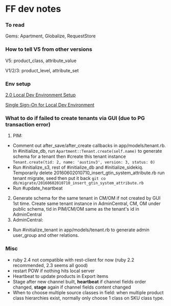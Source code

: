 # FF dev notes

### To read

Gems: Apartment, Globalize, RequestStore

### How to tell V5 from other versions

V5: product_class, attribute_value

V1/2/3: product_level, attribute_set

### Env setup

[2.0 Local Dev Environment Setup](https://fusionfactory.atlassian.net/wiki/spaces/CC/pages/14745663/2.0+Local+Dev+Environment+Setup)

[Single Sign-On for Local Dev Environment](https://fusionfactory.atlassian.net/wiki/spaces/CC/pages/3571785/Single+Sign-On+for+Local+Dev+Environment)

### What to do if failed to create tenants via GUI (due to PG transaction error)

1. PIM: 
  * Comment out after_save/after_create callbacks in app/models/tenant.rb. In #initialize_db, run `Apartment::Tenant.create(self.name)` to generate schema for a tenant then #create this tenant instance
  `Tenant.create(tid: 2, name: 'austinv3', version: 3, status: 0)`
  * Run #initialize_s3, rest of #initialize_db and #initialize_sidekiq. Temporarily delete 20160602010710_insert_gtin_system_attribute.rb run tenant migrate, seed then put it back
  `git co db/migrate/20160602010710_insert_gtin_system_attribute.rb`
  * Run #update_heartbeat
2. Generate schema for the same tenant in CM/OM if not created by GUI 1st time. Create same tenant instance in AdminCentral, CM, OM under public schema, tid in PIM/CM/OM same as the tenant's id in AdminCentral
3. AdminCentral:
  * Run #initialize_tenant in app/models/tenant.rb to generate admin user_group and other relations.
  
### Misc

  * ruby 2.4 not compatible with rest-client for now (ruby 2.2 recommended, 2.3 seems all good)
  * restart POW if nothing hits local server
  * Heartbeat to update products in Export items
  * Stage after new channel built, **heartbeat** if channel fields order changed, **stage** again if channel fields content changed
  * When to choose multiple source classes in field: when multiple product class hierarchies exist, normally only choose 1  class on SKU class type.
